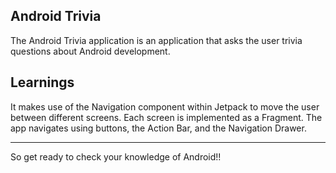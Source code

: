 

## Android Trivia 

The Android Trivia application is an application that asks the user trivia questions about Android development.  

 


Learnings
---------

It makes use of the Navigation component within Jetpack to move the user between different screens.  Each screen is implemented as a Fragment.
The app navigates using buttons, the Action Bar, and the Navigation Drawer.

---------
So get ready to check your knowledge of Android!!

